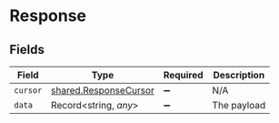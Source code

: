 # Response


## Fields

| Field                                                                 | Type                                                                  | Required                                                              | Description                                                           |
| --------------------------------------------------------------------- | --------------------------------------------------------------------- | --------------------------------------------------------------------- | --------------------------------------------------------------------- |
| `cursor`                                                              | [shared.ResponseCursor](../../../sdk/models/shared/responsecursor.md) | :heavy_minus_sign:                                                    | N/A                                                                   |
| `data`                                                                | Record<string, *any*>                                                 | :heavy_minus_sign:                                                    | The payload                                                           |